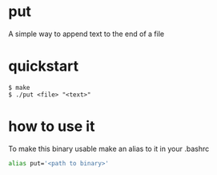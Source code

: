 # put

A simple way to append text to the end of a file


# quickstart
```console
$ make
$ ./put <file> "<text>"
```

# how to use it

To make this binary usable make an alias to it in your .bashrc
```bash
alias put='<path to binary>'
```
